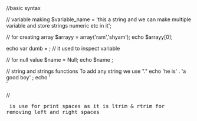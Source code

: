 <?php  ?> //basic syntax
<?php echo "for print any thing"; ?>

// variable making
$variable_name = 'this a string and we can make multiple variable and store strings numeric etc in it';

<?php echo "contant in our variable :$variable_name"; ?>

// for creating array
$arrayy = array('ram','shyam');
echo $arrayy[0]; 

echo var dumb =  ; // it used to inspect variable

// for null value 
$name = Null;
echo $name ;

// string and strings functions
To add any string we use "." 
echo 'he is' . 'a good boy' ;
echo '<br>'

// <pre> is use for print spaces as it is
ltrim & rtrim for removing left and right spaces
